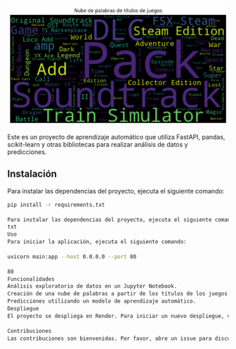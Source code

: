 ![Nube de Palabras](nube%20de%20palabras.png)


Este es un proyecto de aprendizaje automático que utiliza FastAPI, pandas, scikit-learn y otras bibliotecas para realizar análisis de datos y predicciones.

## Instalación

Para instalar las dependencias del proyecto, ejecuta el siguiente comando:

```bash
pip install -r requirements.txt

Para instalar las dependencias del proyecto, ejecuta el siguiente comando:
txt
Uso
Para iniciar la aplicación, ejecuta el siguiente comando:

uvicorn main:app --host 0.0.0.0 --port 80

80
Funcionalidades
Análisis exploratorio de datos en un Jupyter Notebook.
Creación de una nube de palabras a partir de los títulos de los juegos.
Predicciones utilizando un modelo de aprendizaje automático.
Despliegue
El proyecto se despliega en Render. Para iniciar un nuevo despliegue, ve al panel de control de Render y haz clic en "Redeploy".

Contribuciones
Las contribuciones son bienvenidas. Por favor, abre un issue para discutir lo que te gustaría cambiar.
